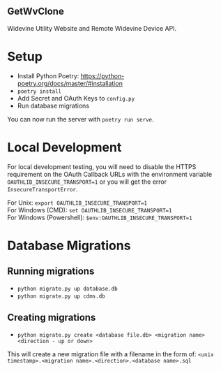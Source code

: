 ## GetWvClone

Widevine Utility Website and Remote Widevine Device API.

# Setup

- Install Python Poetry: https://python-poetry.org/docs/master/#installation
- `poetry install`
- Add Secret and OAuth Keys to `config.py`
- Run database migrations

You can now run the server with `poetry run serve`.

# Local Development

For local development testing, you will need to disable the HTTPS requirement on the OAuth Callback URLs
with the environment variable `OAUTHLIB_INSECURE_TRANSPORT=1` or you will get the error `InsecureTransportError`.

For Unix: `export OAUTHLIB_INSECURE_TRANSPORT=1`  
For Windows (CMD): `set OAUTHLIB_INSECURE_TRANSPORT=1`  
For Windows (Powershell): `$env:OAUTHLIB_INSECURE_TRANSPORT=1`

# Database Migrations

## Running migrations

- `python migrate.py up database.db`
- `python migrate.py up cdms.db`

## Creating migrations

- `python migrate.py create <database file.db> <migration name> <direction - up or down>`

This will create a new migration file with a filename in the form of:
`<unix timestamp>.<migration name>.<direction>.<database name>.sql`
